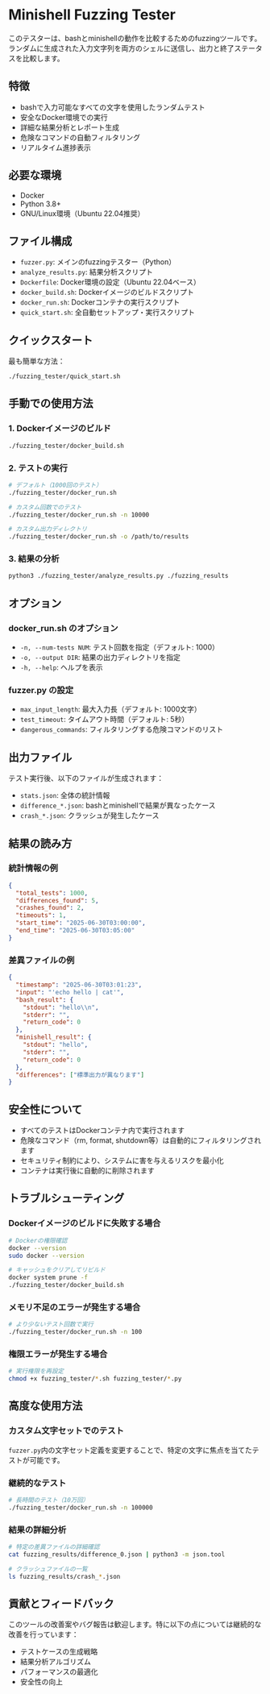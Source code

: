 # Minishell Fuzzing Tester

このテスターは、bashとminishellの動作を比較するためのfuzzingツールです。
ランダムに生成された入力文字列を両方のシェルに送信し、出力と終了ステータスを比較します。

## 特徴
- bashで入力可能なすべての文字を使用したランダムテスト
- 安全なDocker環境での実行
- 詳細な結果分析とレポート生成
- 危険なコマンドの自動フィルタリング
- リアルタイム進捗表示

## 必要な環境
- Docker
- Python 3.8+
- GNU/Linux環境（Ubuntu 22.04推奨）

## ファイル構成
- `fuzzer.py`: メインのfuzzingテスター（Python）
- `analyze_results.py`: 結果分析スクリプト
- `Dockerfile`: Docker環境の設定（Ubuntu 22.04ベース）
- `docker_build.sh`: Dockerイメージのビルドスクリプト
- `docker_run.sh`: Dockerコンテナの実行スクリプト
- `quick_start.sh`: 全自動セットアップ・実行スクリプト

## クイックスタート
最も簡単な方法：
```bash
./fuzzing_tester/quick_start.sh
```

## 手動での使用方法

### 1. Dockerイメージのビルド
```bash
./fuzzing_tester/docker_build.sh
```

### 2. テストの実行
```bash
# デフォルト（1000回のテスト）
./fuzzing_tester/docker_run.sh

# カスタム回数でのテスト
./fuzzing_tester/docker_run.sh -n 10000

# カスタム出力ディレクトリ
./fuzzing_tester/docker_run.sh -o /path/to/results
```

### 3. 結果の分析
```bash
python3 ./fuzzing_tester/analyze_results.py ./fuzzing_results
```

## オプション

### docker_run.sh のオプション
- `-n, --num-tests NUM`: テスト回数を指定（デフォルト: 1000）
- `-o, --output DIR`: 結果の出力ディレクトリを指定
- `-h, --help`: ヘルプを表示

### fuzzer.py の設定
- `max_input_length`: 最大入力長（デフォルト: 1000文字）
- `test_timeout`: タイムアウト時間（デフォルト: 5秒）
- `dangerous_commands`: フィルタリングする危険コマンドのリスト

## 出力ファイル
テスト実行後、以下のファイルが生成されます：

- `stats.json`: 全体の統計情報
- `difference_*.json`: bashとminishellで結果が異なったケース
- `crash_*.json`: クラッシュが発生したケース

## 結果の読み方

### 統計情報の例
```json
{
  "total_tests": 1000,
  "differences_found": 5,
  "crashes_found": 2,
  "timeouts": 1,
  "start_time": "2025-06-30T03:00:00",
  "end_time": "2025-06-30T03:05:00"
}
```

### 差異ファイルの例
```json
{
  "timestamp": "2025-06-30T03:01:23",
  "input": "'echo hello | cat'",
  "bash_result": {
    "stdout": "hello\\n",
    "stderr": "",
    "return_code": 0
  },
  "minishell_result": {
    "stdout": "hello",
    "stderr": "",
    "return_code": 0
  },
  "differences": ["標準出力が異なります"]
}
```

## 安全性について
- すべてのテストはDockerコンテナ内で実行されます
- 危険なコマンド（rm, format, shutdown等）は自動的にフィルタリングされます
- セキュリティ制約により、システムに害を与えるリスクを最小化
- コンテナは実行後に自動的に削除されます

## トラブルシューティング

### Dockerイメージのビルドに失敗する場合
```bash
# Dockerの権限確認
docker --version
sudo docker --version

# キャッシュをクリアしてリビルド
docker system prune -f
./fuzzing_tester/docker_build.sh
```

### メモリ不足のエラーが発生する場合
```bash
# より少ないテスト回数で実行
./fuzzing_tester/docker_run.sh -n 100
```

### 権限エラーが発生する場合
```bash
# 実行権限を再設定
chmod +x fuzzing_tester/*.sh fuzzing_tester/*.py
```

## 高度な使用方法

### カスタム文字セットでのテスト
`fuzzer.py`内の文字セット定義を変更することで、特定の文字に焦点を当てたテストが可能です。

### 継続的なテスト
```bash
# 長時間のテスト（10万回）
./fuzzing_tester/docker_run.sh -n 100000
```

### 結果の詳細分析
```bash
# 特定の差異ファイルの詳細確認
cat fuzzing_results/difference_0.json | python3 -m json.tool

# クラッシュファイルの一覧
ls fuzzing_results/crash_*.json
```

## 貢献とフィードバック
このツールの改善案やバグ報告は歓迎します。特に以下の点については継続的な改善を行っています：

- テストケースの生成戦略
- 結果分析アルゴリズム
- パフォーマンスの最適化
- 安全性の向上
